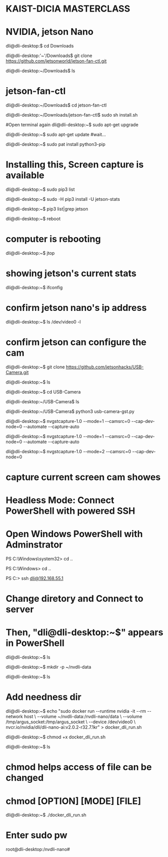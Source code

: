 # KAIST-DICIA MASTERCLASS
# NVIDIA, jetson Nano

dli@dli-desktop:$ cd Downloads

dli@dli-desktop:'~'/Downloads$ git clone  https://github.com/jetsonworld/jetson-fan-ctl.git

dli@dli-desktop:~/Downloads$ ls
# jetson-fan-ctl

dli@dli-desktop:~/Downloads$ cd jetson-fan-ctl

dli@dli-desktop:~/Downloads/jetson-fan-ctl$ sudo sh install.sh

#Open terminal again
dli@dli-desktop:~$ sudo apt-get upgrade

dli@dli-desktop:~$ sudo apt-get update
#wait...

dli@dli-desktop:~$ sudo pat install python3-pip
# Installing this, Screen capture is available
dli@dli-desktop:~$ sudo pip3 list

dli@dli-desktop:~$ sudo -H pip3 install -U jetson-stats

dli@dli-desktop:~$ pip3 list|grep jetson

dli@dli-desktop:~$ reboot
# computer is rebooting
dli@dli-desktop:~$ jtop
# showing jetson's current stats

dli@dli-desktop:~$ ifconfig
# confirm jetson nano's ip address

dli@dli-desktop:~$ ls /dev/video0 -l
# confirm jetson can configure the cam

dli@dli-desktop:~$ git clone https://github.com/jetsonhacks/USB-Camera.git

dli@dli-desktop:~$ ls

dli@dli-desktop:~$ cd USB-Camera

dli@dli-desktop:~/USB-Camera$ ls

dli@dli-desktop:~/USB-Camera$ python3 usb-camera-gst.py

dli@dli-desktop:~$ nvgstcapture-1.0 --mode=1 --camsrc=0 --cap-dev-node=0 --automate --capture-auto
                                                 
dli@dli-desktop:~$ nvgstcapture-1.0 --mode=1 --camsrc=0 --cap-dev-node=0 --automate --capture-auto 

dli@dli-desktop:~$ nvgstcapture-1.0 --mode=2 --camsrc=0 --cap-dev-node=0
# capture current screen cam showes

# Headless Mode: Connect PowerShell with powered SSH
# Open Windows PowerShell with Adminstrator

PS C:\Windows\system32> cd ..

PS C:\Windows> cd ..

PS C:\> ssh dli@192.168.55.1

# Change diretory and Connect to server
# Then, "dli@dli-desktop:~$" appears in PowerShell

dli@dli-desktop:~$ ls

dli@dli-desktop:~$ mkdir -p ~/nvdli-data

dli@dli-desktop:~$ ls
# Add needness dir

dli@dli-desktop:~$ echo "sudo docker run --runtime nvidia -it --rm --network host \ --volume ~/nvdli-data:/nvdli-nano/data \ --volume /tmp/argus_socket:/tmp/argus_socket \ --device /dev/video0 \ nvcr.io/nvidia/dli/dli-nano-ai:v2.0.2-r32.7.1kr" > docker_dli_run.sh

dli@dli-desktop:~$ chmod +x docker_dli_run.sh

dli@dli-desktop:~$ ls
# chmod helps access of file can be changed
# chmod [OPTION] [MODE] [FILE]

dli@dli-desktop:~$ ./docker_dli_run.sh
# Enter sudo pw

root@dli-desktop:/nvdli-nano#

